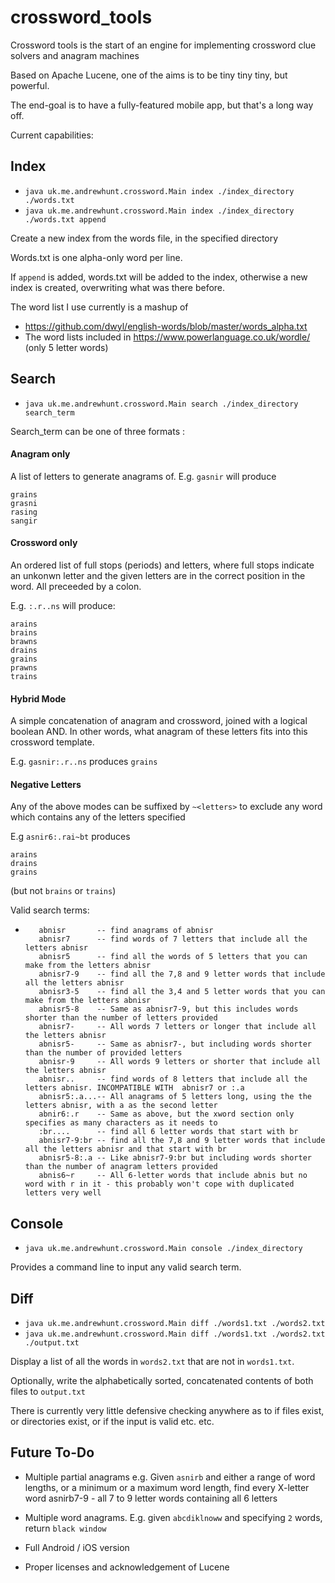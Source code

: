 # crossword_tools

Crossword tools is the start of an engine for implementing crossword clue solvers and anagram machines

Based on Apache Lucene, one of the aims is to be tiny tiny tiny, but powerful.

The end-goal is to have a fully-featured mobile app, but that's a long way off.

Current capabilities:
## Index
- `java uk.me.andrewhunt.crossword.Main index ./index_directory ./words.txt`
- `java uk.me.andrewhunt.crossword.Main index ./index_directory ./words.txt append`

Create a new index from the words file, in the specified directory

Words.txt is one alpha-only word per line. 

If `append` is added, words.txt will be added to the index, otherwise a new index is created, overwriting what was there before.

The word list I use currently is a mashup of
- https://github.com/dwyl/english-words/blob/master/words_alpha.txt
- The word lists included in https://www.powerlanguage.co.uk/wordle/ (only 5 letter words)

## Search
- `java uk.me.andrewhunt.crossword.Main search ./index_directory search_term`

Search_term can be one of three formats :
#### Anagram only
A list of letters to generate anagrams of. 
E.g. `gasnir` will produce
```
grains
grasni
rasing
sangir
```



#### Crossword only
An ordered list of full stops (periods) and letters, where full stops indicate an unkonwn letter and the given letters are in the correct position in the word. All preceeded by a colon.

E.g. `:.r..ns` will produce:
```
arains
brains
brawns
drains
grains
prawns
trains
```

#### Hybrid Mode
A simple concatenation of anagram and crossword, joined with a logical boolean AND. In other words, what anagram of these letters fits into this crossword template.

E.g. `gasnir:.r..ns` produces `grains`

#### Negative Letters
Any of the above modes can be suffixed by `~<letters>` to exclude any word which contains any of the letters specified

E.g `asnir6:.rai~bt` produces 
```
arains
drains
grains
```
(but not `brains` or `trains`)



Valid search terms:
*        abnisr       -- find anagrams of abnisr
         abnisr7      -- find words of 7 letters that include all the letters abnisr
         abnisr5      -- find all the words of 5 letters that you can make from the letters abnisr
         abnisr7-9    -- find all the 7,8 and 9 letter words that include all the letters abnisr
         abnisr3-5    -- find all the 3,4 and 5 letter words that you can make from the letters abnisr
         abnisr5-8    -- Same as abnisr7-9, but this includes words shorter than the number of letters provided
         abnisr7-     -- All words 7 letters or longer that include all the letters abnisr
         abnisr5-     -- Same as abnisr7-, but including words shorter than the number of provided letters
         abnisr-9     -- All words 9 letters or shorter that include all the letters abnisr
         abnisr..     -- find words of 8 letters that include all the letters abnisr. INCOMPATIBLE WITH  abnisr7 or :.a
         abnisr5:.a...-- All anagrams of 5 letters long, using the the letters abnisr, with a as the second letter
         abnir6:.r    -- Same as above, but the xword section only specifies as many characters as it needs to
         :br....      -- find all 6 letter words that start with br
         abnisr7-9:br -- find all the 7,8 and 9 letter words that include all the letters abnisr and that start with br
         abnisr5-8:.a -- Like abnisr7-9:br but including words shorter than the number of anagram letters provided
         abnis6~r     -- All 6-letter words that include abnis but no word with r in it - this probably won't cope with duplicated letters very well
## Console
- `java uk.me.andrewhunt.crossword.Main console ./index_directory`

Provides a command line to input any valid search term.

## Diff
- `java uk.me.andrewhunt.crossword.Main diff ./words1.txt ./words2.txt`
- `java uk.me.andrewhunt.crossword.Main diff ./words1.txt ./words2.txt ./output.txt`

Display a list of all the words in `words2.txt` that are not in `words1.txt`.

Optionally, write the alphabetically sorted, concatenated contents of both files to `output.txt` 



There is currently very little defensive checking anywhere as to if files exist, or directories exist, or if the input is valid etc. etc.

## Future To-Do

- Multiple partial anagrams 
 e.g. Given `asnirb` and either a range of word lengths, or a minimum or a maximum word length, find every X-letter word 
asnirb7-9 - all 7 to 9 letter words containing all 6 letters

- Multiple word anagrams. E.g. given `abcdiklnoww` and specifying `2` words, return `black window` 

- Full Android /  iOS version


- Proper licenses and acknowledgement of Lucene